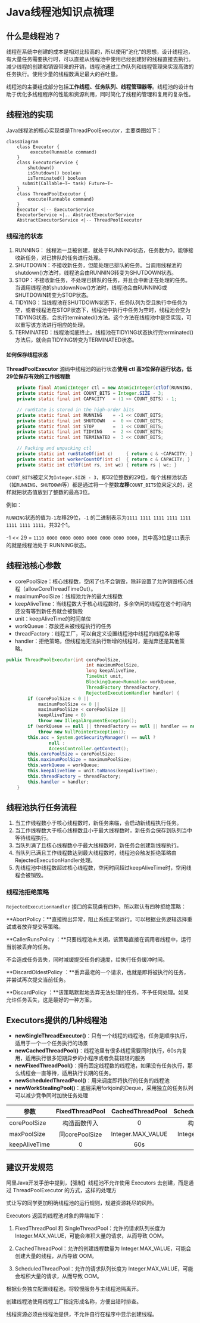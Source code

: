 # Java线程池知识点梳理

## 什么是线程池？

线程在系统中创建的成本是相对比较高的，所以使用”池化“的思想，设计线程池，有大量任务需要执行时，可以直接从线程池中使用已经创建好的线程直接去执行。减少线程的创建和销毁带来的开销，线程池通过工作队列和线程管理来实现高效的任务执行。使用少量的线程数满足最大的吞吐量。

线程池的主要组成部分包括**工作线程、任务队列、线程管理器等**。线程池的设计有助于优化多线程程序的性能和资源利用，同时简化了线程的管理和复用的复杂性。

## 线程池的实现

Java线程池的核心实现类是ThreadPoolExecutor，主要类图如下：

```mermaid
classDiagram
    class Executor {
    	 execute(Runnable command)
    }
    class ExecutorService {
    	shutdown()
    	isShutdown() boolean
    	isTerminated() boolean
      submit(Callable~T~ task) Future~T~
    }
    class ThreadPoolExecutor {
    	execute(Runnable command)
    }
    Executor <|-- ExecutorService
    ExecutorService <|.. AbstractExecutorService
    AbstractExecutorService <|-- ThreadPoolExecutor
```



### 线程池的状态

1. RUNNING： 线程池一旦被创建，就处于RUNNING状态，任务数为0，能够接收新任务，对已排队的任务进行处理。
2. SHUTDOWN：不接收新任务，但能处理已排队的任务。当调用线程池的shutdown()方法时，线程池会由RUNNING转变为SHUTDOWN状态。
3. STOP：不接收新任务，不处理已排队的任务，并且会中断正在处理的任务。当调用线程池的shutdownNow()方法时，线程池会由RUNNING或SHUTDOWN转变为STOP状态。
4. TIDYING：当线程池在SHUTDOWN状态下，任务队列为空且执行中任务为空，或者线程池在STOP状态下，线程池中执行中任务为空时，线程池会变为TIDYING状态，会执行terminated()方法。这个方法在线程池中是空实现，可以重写该方法进行相应的处理。
5. TERMINATED：线程池彻底终止。线程池在TIDYING状态执行完terminated()方法后，就会由TIDYING转变为TERMINATED状态。

#### 如何保存线程状态

**ThreadPoolExecutor** 源码中线程池的运行状态**使用 ctl 高3位保存运行状态，低29位保存有效的工作线程数**

```java
    private final AtomicInteger ctl = new AtomicInteger(ctlOf(RUNNING, 0));
    private static final int COUNT_BITS = Integer.SIZE - 3;
    private static final int CAPACITY   = (1 << COUNT_BITS) - 1;

    // runState is stored in the high-order bits
    private static final int RUNNING    = -1 << COUNT_BITS;
    private static final int SHUTDOWN   =  0 << COUNT_BITS;
    private static final int STOP       =  1 << COUNT_BITS;
    private static final int TIDYING    =  2 << COUNT_BITS;
    private static final int TERMINATED =  3 << COUNT_BITS;

    // Packing and unpacking ctl
    private static int runStateOf(int c)     { return c & ~CAPACITY; }
    private static int workerCountOf(int c)  { return c & CAPACITY; }
    private static int ctlOf(int rs, int wc) { return rs | wc; }
```

`COUNT_BITS`被定义为`Integer.SIZE - 3`，即32位整数的29位，每个线程池状态（如`RUNNING`、`SHUTDOWN`等）都是通过将一个整数**左移**`COUNT_BITS`位来定义的，这样就把状态值放到了整数的最高3位。

例如：

`RUNNING`状态的值为`-1`左移29位，`-1` 的二进制表示为`1111 1111 1111 1111 1111 1111 1111 1111`，共32个1。

-1 << 29 = `1110 0000 0000 0000 0000 0000 0000 0000`，其中高3位是`111`表示的就是线程池处于 RUNNING状态。

## 线程池核心参数

- corePoolSize：核心线程数，空闲了也不会销毁，除非设置了允许销毁核心线程（allowCoreThreadTimeOut）。
- maximumPoolSize：线程池允许的最大线程数
- keepAliveTime：当线程数大于核心线程数时，多余空闲的线程在这个时间内还没有等到新任务就会被销毁
- unit：keepAliveTime的时间单位
- workQueue：存放还未被线程执行的任务
- threadFactory：线程工厂，可以自定义设置线程池中线程的线程名称等
- handler：拒绝策略，但线程池无法执行新增的线程时，是抛弃还是其他策略。

```java
public ThreadPoolExecutor(int corePoolSize,
                              int maximumPoolSize,
                              long keepAliveTime,
                              TimeUnit unit,
                              BlockingQueue<Runnable> workQueue,
                              ThreadFactory threadFactory,
                              RejectedExecutionHandler handler) {
        if (corePoolSize < 0 ||
            maximumPoolSize <= 0 ||
            maximumPoolSize < corePoolSize ||
            keepAliveTime < 0)
            throw new IllegalArgumentException();
        if (workQueue == null || threadFactory == null || handler == null)
            throw new NullPointerException();
        this.acc = System.getSecurityManager() == null ?
                null :
                AccessController.getContext();
        this.corePoolSize = corePoolSize;
        this.maximumPoolSize = maximumPoolSize;
        this.workQueue = workQueue;
        this.keepAliveTime = unit.toNanos(keepAliveTime);
        this.threadFactory = threadFactory;
        this.handler = handler;
    }
```

## 线程池执行任务流程

1. 当工作线程数小于核心线程数时，新任务来临，会启动新线程执行任务。
2. 当工作线程数大于核心线程数且小于最大线程数时，新任务会保存到队列当中等待线程执行。
3. 当队列满了且核心线程数小于最大线程数时，新任务会创建新线程执行。
4. 当队列已满且工作线程数达到最大线程数时，线程池会触发拒绝策略由RejectedExecutionHandler处理。
5. 先线程池中线程数超过核心线程数，空闲时间超过keepAliveTime时，空闲线程会被销毁。

### 线程池拒绝策略

`RejectedExecutionHandler` 接口的实现类有四种，所以默认有四种拒绝策略：

**AbortPolicy：**直接抛出异常，阻止系统正常运行。可以根据业务逻辑选择重试或者放弃提交等策略。

**CallerRunsPolicy ：**只要线程池未关闭，该策略直接在调用者线程中，运行当前被丢弃的任务。

不会造成任务丢失，同时减缓提交任务的速度，给执行任务缓冲时间。

**DiscardOldestPolicy ：**丢弃最老的一个请求，也就是即将被执行的任务，并尝试再次提交当前任务。

**DiscardPolicy ：**该策略默默地丢弃无法处理的任务，不予任何处理。如果允许任务丢失，这是最好的一种方案。



## Executors提供的几种线程池

- **newSingleThreadExecutor()**：只有一个线程的线程池，任务是顺序执行，适用于一个一个任务执行的场景
- **newCachedThreadPool()**：线程池里有很多线程需要同时执行，60s内复用，适用执行很多短期异步的小程序或者负载较轻的服务
- **newFixedThreadPool()**：拥有固定线程数的线程池，如果没有任务执行，那么线程会一直等待，适用执行长期的任务。
- **newScheduledThreadPool()**：用来调度即将执行的任务的线程池
- **newWorkStealingPool()**：底层采用forkjoin的Deque，采用独立的任务队列可以减少竞争同时加快任务处理



| 参数          | FixedThreadPool | CachedThreadPool  | ScheduledThreadPool | SingleThreadExecutor | SingleScheduledThreadPool |
| ------------- | :-------------: | :---------------: | :-----------------: | :------------------: | :-----------------------: |
| corePoolSize  |  构造函数传入   |         0         |    构造函数传入     |          1           |             1             |
| maxPoolSize   | 同corePoolSize  | Integer.MAX_VALUE |  Integer.MAX_VALUE  |          1           |     Integer.MAX_VALUE     |
| keepAliveTime |        0        |        60s        |          0          |          0           |             0             |

## 建议开发规范

阿里Java开发手册中提到，【强制】线程池不允许使用 Executors 去创建，而是通过 ThreadPoolExecutor 的方式，这样的处理方

式让写的同学更加明确线程池的运行规则，规避资源耗尽的风险。

Executors 返回的线程池对象的弊端如下：

1. FixedThreadPool 和 SingleThreadPool：允许的请求队列长度为 Integer.MAX_VALUE，可能会堆积大量的请求，从而导致 OOM。

2. CachedThreadPool：允许的创建线程数量为 Integer.MAX_VALUE，可能会创建大量的线程，从而导致 OOM。

3. ScheduledThreadPool：允许的请求队列长度为 Integer.MAX_VALUE，可能会堆积大量的请求，从而导致 OOM。

根据业务独立配置线程池，将较慢服务与主线程池隔离开。

创建线程池使用线程工厂指定形成名称，方便出错时排查。

线程资源必须由线程池提供，不允许自行在程序中显示创建线程。
